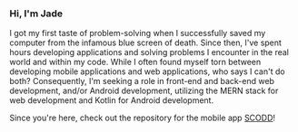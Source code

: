 ### Hi, I'm Jade

I got my first taste of problem-solving when I successfully saved my computer from the infamous blue screen of death. Since then, I've spent hours developing applications and solving problems I encounter in the real world and within my code. While I often found myself torn between developing mobile applications and web applications, who says I can't do both? Consequently, I'm seeking a role in front-end and back-end web development, and/or Android development, utilizing the MERN stack for web development and Kotlin for Android development. 

Since you're here, check out the repository for the mobile app [SCODD](https://github.com/Hisui45/scodd_app)! 
